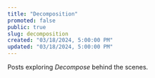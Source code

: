 ```yaml
---
title: "Decomposition"
promoted: false
public: true
slug: decomposition
created: "03/18/2024, 5:00:00 PM"
updated: "03/18/2024, 5:00:00 PM"
---
```


Posts exploring _Decompose_ behind the scenes.
